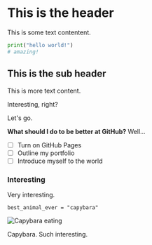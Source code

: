 # This is the header

This is some text contentent.

```py
print("hello world!")
# amazing!
```

## This is the sub header

This is more text content.

Interesting, right?

Let's go.

**What should I do to be better at GitHub?** Well...
- [ ] Turn on GitHub Pages
- [ ] Outline my portfolio
- [ ] Introduce myself to the world

### Interesting

Very interesting.

```
best_animal_ever = "capybara"
```

![Capybara eating](https://images.pexels.com/photos/15311390/pexels-photo-15311390/free-photo-of-greater-capybara-sitting-on-the-ground.jpeg?auto=compress&cs=tinysrgb&w=1260&h=750&dpr=1)

Capybara. Such interesting.
